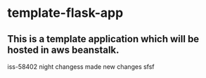 # template-flask-app

## This is a template application which will be hosted in aws beanstalk. 
iss-58402
night changess
made new changes
sfsf
